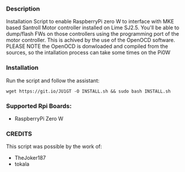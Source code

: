 ### Description
Installation Script to enable RaspberryPi zero W to interface with MKE based Santroll Motor controller installed on Lime SJ2.5.
You'll be able to dump/flash FWs on those controllers using the programming port of the motor controller.
This is achived by the use of the OpenOCD software. PLEASE NOTE the OpenOCD is donwloaded and compiled from the sources,
so the intallation process can take some times on the Pi0W

### Installation
Run the script and follow the assistant:

`wget https://git.io/JU1GT -O INSTALL.sh && sudo bash INSTALL.sh`

### Supported Rpi Boards:
- RaspberryPi Zero W

### CREDITS
This script was possible by the work of:
- TheJoker187
- tokala
